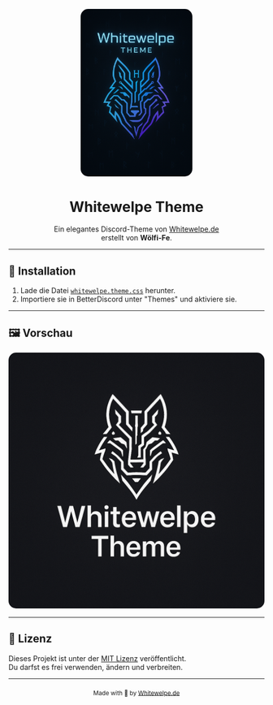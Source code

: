 <p align="center">
  <img src="assets/logo.png" width="220" alt="Whitewelpe Logo" style="border-radius: 15px;">
</p>

<h1 align="center">Whitewelpe Theme</h1>

<p align="center">
  Ein elegantes Discord-Theme von <a href="https://whitewelpe.de" target="_blank">Whitewelpe.de</a><br>
  erstellt von <strong>Wölfi-Fe</strong>.
</p>

---

## 🚀 Installation

1. Lade die Datei [`whitewelpe.theme.css`](theme.css) herunter.
2. Importiere sie in BetterDiscord unter "Themes" und aktiviere sie.

---

## 🖼️ Vorschau

<p align="center">
  <img src="assets/preview.png" width="600" alt="Whitewelpe Theme Vorschau" style="border-radius: 15px;">
</p>

---

## 📄 Lizenz

Dieses Projekt ist unter der [MIT Lizenz](LICENSE) veröffentlicht.  
Du darfst es frei verwenden, ändern und verbreiten.

---

<p align="center">
  <sub>Made with 🐺 by <a href="https://whitewelpe.de" target="_blank">Whitewelpe.de</a></sub>
</p>
